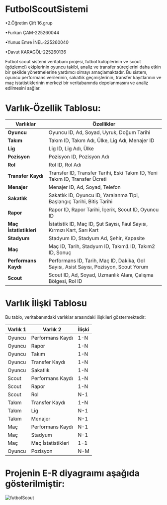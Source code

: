# FutbolScoutSistemi
•2.Öğretim Çift 16.grup

•Furkan ÇAM-225260044

•Yunus Emre İNEL-225260040

•Davut KARAGÖL-225260136

Futbol scout sistemi veritabanı projesi, futbol kulüplerinin ve scout (gözlemci) ekiplerinin oyuncu takibi, analiz ve transfer süreçlerini daha etkin bir şekilde yönetmelerine yardımcı olmayı amaçlamaktadır. Bu sistem, oyuncu performans verilerinin, sakatlık geçmişlerinin, transfer kayıtlarının ve maç istatistiklerinin merkezi bir veritabanında depolanmasını ve analiz edilmesini sağlar.

# Varlık-Özellik Tablosu:

| **Varlıklar**           | **Özellikler**                                                                                                      |
|-------------------------|----------------------------------------------------------------------------------------------------------------------|
| **Oyuncu**              | Oyuncu ID, Ad, Soyad, Uyruk, Doğum Tarihi                                                                          |
| **Takım**               | Takım ID, Takım Adı, Ülke, Lig Adı, Menajer ID                                                                      |
| **Lig**                 | Lig ID, Lig Adı, Ülke                                                                                               |
| **Pozisyon**            | Pozisyon ID, Pozisyon Adı                                                                                           |
| **Rol**                 | Rol ID, Rol Adı                                                                                                     |
| **Transfer Kaydı**      | Transfer ID, Transfer Tarihi, Eski Takım ID, Yeni Takım ID, Transfer Ücreti                                        |
| **Menajer**             | Menajer ID, Ad, Soyad, Telefon                                                                                      |
| **Sakatlık**            | Sakatlık ID, Oyuncu ID, Yaralanma Tipi, Başlangıç Tarihi, Bitiş Tarihi                                             |
| **Rapor**               | Rapor ID, Rapor Tarihi, İçerik, Scout ID, Oyuncu ID                                                                 |
| **Maç İstatistikleri**  | İstatistik ID, Maç ID, Şut Sayısı, Faul Sayısı, Kırmızı Kart, Sarı Kart                                           |
| **Stadyum**             | Stadyum ID, Stadyum Ad, Şehir, Kapasite                                                                            |
| **Maç**                 | Maç ID, Tarih, Stadyum ID, Takım1 ID, Takım2 ID, Sonuç                                                             |
| **Performans Kaydı**    | Performans ID, Tarih, Maç ID, Dakika, Gol Sayısı, Asist Sayısı, Pozisyon, Scout Yorum                              |
| **Scout**               | Scout ID, Ad, Soyad, Uzmanlık Alanı, Çalışma Bölgesi, Rol ID                                                       |

# Varlık İlişki Tablosu

Bu tablo, veritabanındaki varlıklar arasındaki ilişkileri göstermektedir:

| **Varlık 1** | **Varlık 2**           | **İlişki** |
|--------------|------------------------|------------|
| Oyuncu       | Performans Kaydı       | 1-N        |
| Oyuncu       | Rapor                  | 1-N        |
| Oyuncu       | Takım                  | 1-N        |
| Oyuncu       | Transfer Kaydı         | 1-N        |
| Oyuncu       | Sakatlık               | 1-N        |
| Scout        | Performans Kaydı       | 1-N        |
| Scout        | Rapor                  | 1-N        |
| Scout        | Rol                    | N-1        |
| Takım        | Transfer Kaydı         | 1-N        |
| Takım        | Lig                    | N-1        |
| Takım        | Menajer                | N-1        |
| Maç          | Performans Kaydı       | N-1        |
| Maç          | Stadyum                | N-1        |
| Maç          | Maç İstatistikleri     | 1-1        |
| Oyuncu       | Pozisyon               | N-M        |

# Projenin E-R diyagraımı aşağıda gösterilmiştir:

![futbolScout](https://github.com/user-attachments/assets/914d655e-53b1-47dd-bc85-37760b1a11ae)

